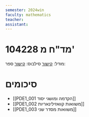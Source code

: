 ```yaml
---
semester: 2024win
faculty: mathematics
teacher:
assistant:
---
```

# 104228 מד"ח מ'
מודל: [קישור](https://moodle2324.technion.ac.il/course/view.php?id=465)
סילבוס: [קישור](https://moodle2324.technion.ac.il/pluginfile.php/186344/mod_resource/content/1/info.pdf)
ספר:

# סיכומים
- [[PDE1_001 הקדמה ומושגי יסוד]]
- [[PDE1_002 משוואות קוואזילינאריות]]
- [[PDE1_003 משוואות מסדר שני]]